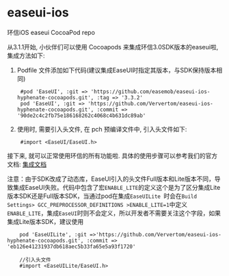 # easeui-ios


环信iOS easeui  CocoaPod repo

从3.1.1开始, 小伙伴们可以使用 Cocoapods 来集成环信3.0SDK版本的easeui啦, 集成方法如下:

1. Podfile 文件添加如下代码(建议集成EaseUI时指定其版本，与SDK保持版本相同)

		#pod 'EaseUI', :git => 'https://github.com/easemob/easeui-ios-hyphenate-cocoapods.git', :tag => '3.3.2'
		pod 'EaseUI', :git => 'https://github.com/Ververtom/easeui-ios-hyphenate-cocoapods.git', :commit => '90de2c4c2fb75e186168262c4068c4b631dc89ab'
2. 使用时, 需要引入头文件, 在 pch 预编译文件中, 引入头文件如下:

		#import <EaseUI/EaseUI.h>
		
接下来, 就可以正常使用环信的所有功能啦.
具体的使用步骤可以参考我们的官方文档: [集成文档](http://docs.easemob.com/im/300iosclientintegration/85easeuiguide)

注意：由于SDK改成了动态库，EaseUI引入的头文件Full版本和Lite版本不同，导致集成EaseUI失败。代码中包含了宏`ENABLE_LITE`的定义这个是为了区分集成Lite版本SDK还是Full版本SDK，当通过pod在集成`EaseUILite `时会在`Build Settings> GCC_PREPROCESSOR_DEFINITIONS >ENABLE_LITE=1`中定义`ENABLE_LITE`，集成`EaseUI`时则不会定义，所以开发者不需要关注这个字段，如果集成Lite版本SDK，建议使用

		pod 'EaseUILite', :git =>'https://github.com/Ververtom/easeui-ios-hyphenate-cocoapods.git', :commit => 'eb126e41231937db618aec5b33fa65e5a93f1720'
		
		//引入头文件
		#import <EaseUILite/EaseUI.h>
